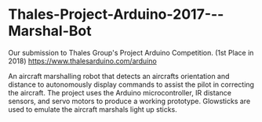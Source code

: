 # Thales-Project-Arduino-2017---Marshal-Bot

Our submission to Thales Group's Project Arduino Competition. (1st Place in 2018)
https://www.thalesarduino.com/arduino

An aircraft marshalling robot that detects an aircrafts orientation and distance to autonomously display commands to assist the pilot in correcting the aircraft. The project uses the Arduino microcontroller, IR distance sensors, and servo motors to produce a working prototype. Glowsticks are used to emulate the aircraft marshals light up sticks.

